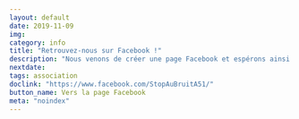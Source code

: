 ```yaml
---
layout: default
date: 2019-11-09
img: 
category: info
title: "Retrouvez-nous sur Facebook !"
description: "Nous venons de créer une page Facebook et espérons ainsi rendre notre association plus visible auprès des Septèmois. N'hésitez pas à vous y rendre et à nous suivre. Haut des pouces !"
nextdate:
tags: association
doclink: "https://www.facebook.com/StopAuBruitA51/"
button_name: Vers la page Facebook
meta: "noindex"
---
```

